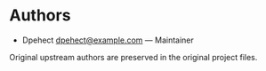 # Authors

- Dpehect <dpehect@example.com> — Maintainer

Original upstream authors are preserved in the original project files.

